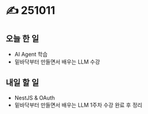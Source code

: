# ✍️ 251011

## 오늘 한 일

* AI Agent 학습
* 밑바닥부터 만들면서 배우는 LLM 수강



## 내일 할 일

* NestJS & OAuth
* 밑바닥부터 만들면서 배우는 LLM 1주차 수강 완료 후 정리
